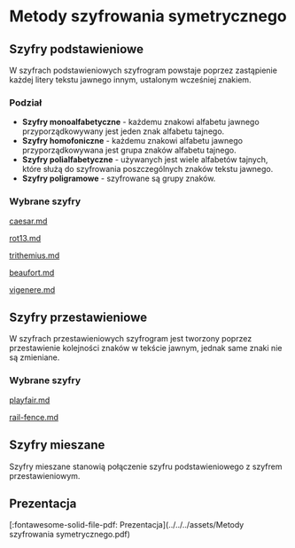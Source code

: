 # Metody szyfrowania symetrycznego

## Szyfry podstawieniowe

W szyfrach podstawieniowych szyfrogram powstaje poprzez zastąpienie każdej litery tekstu jawnego innym, ustalonym wcześniej znakiem.

### Podział

- **Szyfry monoalfabetyczne** - każdemu znakowi alfabetu jawnego przyporządkowywany jest jeden znak alfabetu tajnego.
- **Szyfry homofoniczne** - każdemu znakowi alfabetu jawnego przyporządkowywana jest grupa znaków alfabetu tajnego.
- **Szyfry polialfabetyczne** - używanych jest wiele alfabetów tajnych, które służą do szyfrowania poszczególnych znaków tekstu jawnego.
- **Szyfry poligramowe** - szyfrowane są grupy znaków.

### Wybrane szyfry

[caesar.md](caesar.md)

[rot13.md](rot13.md)

[trithemius.md](trithemius.md)

[beaufort.md](beaufort.md)

[vigenere.md](vigenere.md)

## Szyfry przestawieniowe

W szyfrach przestawieniowych szyfrogram jest tworzony poprzez przestawienie kolejności znaków w tekście jawnym, jednak same znaki nie są zmieniane.

### Wybrane szyfry

[playfair.md](playfair.md)

[rail-fence.md](rail-fence.md)

## Szyfry mieszane

Szyfry mieszane stanowią połączenie szyfru podstawieniowego z szyfrem przestawieniowym.

## Prezentacja

[:fontawesome-solid-file-pdf: Prezentacja](../../../assets/Metody szyfrowania symetrycznego.pdf)

